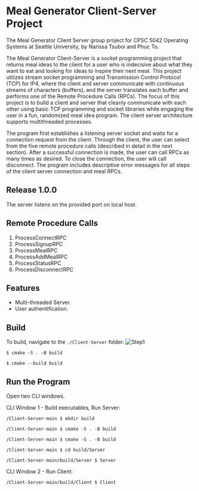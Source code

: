 # Meal Generator Client-Server Project
The Meal Generator Client Server group project for CPSC 5042 Operating Systems at Seattle University, by Narissa Tsuboi and Phuc To. 

The Meal Generator Client-Server is a socket programming project that returns meal ideas to the client for a user who is indecisive about what they want to eat and looking for ideas to inspire their next meal. This project utilizes stream socket programming and Transmission Control Protocol (TCP) for IP4, where the client and server communicate with continuous streams of characters (buffers), and the server translates each buffer and performs one of the Remote Procedure Calls (RPCs). The focus of this project is to build a client and server that cleanly communicate with each other using basic TCP programming and socket libraries while engaging the user in a fun, randomized meal idea program. The client server architecture supports multithreaded processes.

The program first establishes a listening server socket and waits for a connection request from the client. Through the client, the user can select from the five remote procedure calls (described in detail in the next section). After a successful connection is made, the user can call RPCs as many times as desired. To close the connection, the user will call disconnect. The program includes descriptive error messages for all steps of the client server connection and meal RPCs.

## Release 1.0.0
The server listens on the provided port on local host. 

## Remote Procedure Calls 
1. ProcessConnectRPC
2. ProcessSignupRPC
3. ProcessMealRPC
4. ProcessAddMealRPC
5. ProcessStatusRPC
6. ProcessDisconnectRPC

## Features
- Multi-threaded Server.
- User authentification.

## Build
To build, navigate to the `./Client-Server` folder. 
![Step1](Client-Server/images/step1.JPG)

`$ cmake -S . -B build`

`$ cmake --build build`

## Run the Program
Open two CLI windows. 

CLI Window 1 - Build executables, Run Server: 

`/Client-Server-main $ mkdir build`

`/Client-Server-main $ cmake -S . -B build`

`/Client-Server-main $ cmake -S . -B build`

`/Client-Server-main $ cd build/Server`

`/Client-Server-main/build/Server $ Server`

CLI Window 2 - Run Client: 

`/Client-Server-main/build/Client $ Client`



